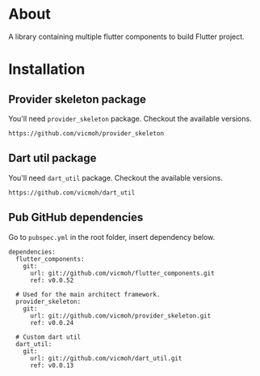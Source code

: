 # About

A library containing multiple flutter components to build
Flutter project.

# Installation

## Provider skeleton package

You'll need `provider_skeleton` package.
Checkout the available versions.

```
https://github.com/vicmoh/provider_skeleton
```

## Dart util package

You'll need `dart_util` package.
Checkout the available versions.

```
https://github.com/vicmoh/dart_util
```

## Pub GitHub dependencies

Go to `pubspec.yml` in the root folder, insert dependency below.

```
dependencies:
  flutter_components:
    git:
      url: git://github.com/vicmoh/flutter_components.git
      ref: v0.0.52

  # Used for the main architect framework.
  provider_skeleton:
    git:
      url: git://github.com/vicmoh/provider_skeleton.git
      ref: v0.0.24

  # Custom dart util
  dart_util:
    git:
      url: git://github.com/vicmoh/dart_util.git
      ref: v0.0.13
```
